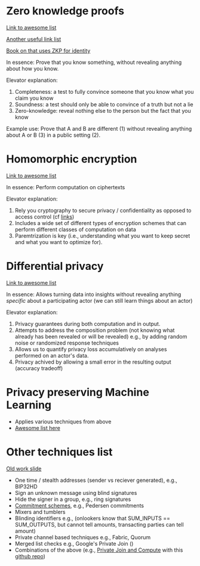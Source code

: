 # Zero knowledge proofs

[Link to awesome list](https://github.com/matter-labs/awesome-zero-knowledge-proofs)

[Another useful link list](https://zkp.science/)

[Book on that uses ZKP for identity](http://www.credentica.com/the_mit_pressbook.html)

In essence: Prove that you know something, without revealing anything about how you know.

Elevator explanation:

1. Completeness: a test to fully convince someone that you know what you claim you know
2. Soundness: a test should only be able to convince of a truth but not a lie
3. Zero-knowledge: reveal nothing else to the person but the fact that you know

Example use: Prove that A and B are different (1) without revealing anything about A or B (3) in a public setting (2).

# Homomorphic encryption

[Link to awesome list](https://github.com/jonaschn/awesome-he)

In essence: Perform computation on ciphertexts

Elevator explanation:

1. Rely you cryptography to secure privacy / confidentiality as opposed to access control (cf [links](https://www.techrepublic.com/article/is-homomorphic-encryption-ready-to-deliver-confidential-cloud-computing-to-enterprises/))
2. Includes a wide set of different types of encryption schemes that can perform different classes of computation on data
3. Paremtrization is key (i.e., understanding what you want to keep secret and what you want to optimize for).

# Differential privacy

[Link to awesome list](https://github.com/menisadi/awesome-differential-privacy)

In essence: Allows turning data into insights without revealing anything *specific* about a participating actor (we can still learn things about an actor)

Elevator explanation:

1. Privacy guarantees during both computation and in output.
2. Attempts to address the composition problem (not knowing what already has been revealed or will be revealed) e.g., by adding random noise or randomized response techniques
3. Allows us to quantify privacy loss accumulatively on analyses performed on an actor's data.
4. Privacy achived by allowing a small error in the resulting output (accuracy tradeoff)

# Privacy preserving Machine Learning

* Applies various techniques from above
* [Awesome list here](https://github.com/mortendahl/awesome-ppml)

# Other techniques list

[Old work slide](https://docs.google.com/presentation/d/1ioo4R7EjExQtZC8XvajdokEdoRXy3uckFNA6WY1sbbk/edit?usp=sharing)

* One time / stealth addresses (sender vs reciever generated), e.g., BIP32HD
* Sign an unknown message using blind signatures
* Hide the signer in a group, e.g., ring signatures
* [Commitment schemes](https://en.wikipedia.org/wiki/Commitment_scheme), e.g., Pedersen commitments
* Mixers and tumblers
* Blinding identifiers e.g., (onlookers know that SUM_INPUTS == SUM_OUTPUTS, but cannot tell amounts, transacting parties can tell amount)
* Private channel based techniques e.g., Fabric, Quorum
* Merged list checks e.g., Google's Private Join ()
* Combinations of the above (e.g., [Private Join and Compute](https://venturebeat.com/2019/06/19/googles-private-join-and-compute-gives-companies-data-insights-while-preserving-privacy/) with this [github repo](https://github.com/Google/private-join-and-compute))

